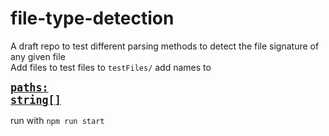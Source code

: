 # file-type-detection
A draft repo to test different parsing methods to detect the file signature of any given file  
Add files to test files to `testFiles/` add names to 
<big><pre>[**paths: string[]**](https://github.com/mohammedsahl/file-type-detection/blob/3d38ea7bc3948f01ba7f9d88d9d75b2883b093cd/read.ts#L26)</pre></big>
run with `npm run start`

